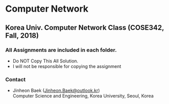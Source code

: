 # Computer Network

## Korea Univ. Computer Network Class (COSE342, Fall, 2018)

### All Assignments are included in each folder.
* Do NOT Copy This All Solution.
* I will not be responsible for copying the assignment

### Contact
* Jinheon Baek (Jinheon.Baek@outlook.kr) </br>
Computer Science and Engineering, Korea University, Seoul, Korea
